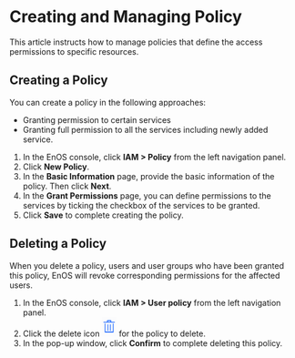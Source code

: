 # Creating and Managing Policy

This article instructs how to manage policies that define the access permissions to specific resources.

## Creating a Policy

You can create a policy in the following approaches:

- Granting permission to certain services
- Granting full permission to all the services including newly added service.

1. In the EnOS console, click **IAM > Policy** from the left navigation panel.   
2. Click **New Policy**.
3. In the **Basic Information** page, provide the basic information of the policy. Then click **Next**.
4. In the **Grant Permissions** page, you can define permissions to the services by ticking the checkbox of the services to be granted.
5. Click **Save** to complete creating the policy.


## Deleting a Policy

 When you delete a policy, users and user groups who have been granted this policy, EnOS will revoke corresponding permissions for the affected users.

1. In the EnOS console, click **IAM > User policy** from the left navigation panel.   
2. Click the delete icon ![image](media/delete.png) for the policy to delete.
3. In the pop-up window, click **Confirm** to complete deleting this policy.
